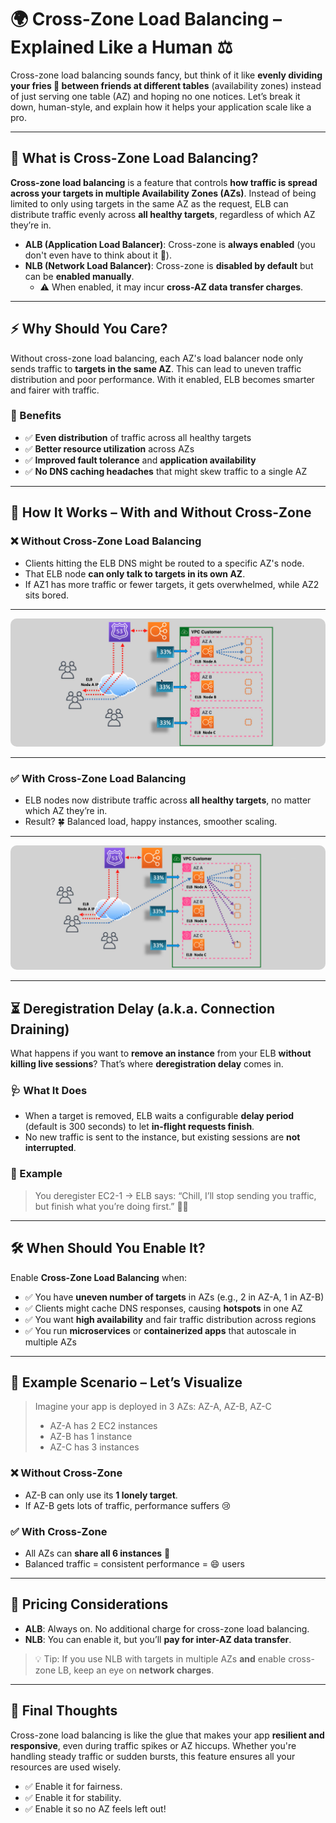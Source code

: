 # 🌍 Cross-Zone Load Balancing – Explained Like a Human ⚖️

Cross-zone load balancing sounds fancy, but think of it like **evenly dividing your fries 🍟 between friends at different tables** (availability zones) instead of just serving one table (AZ) and hoping no one notices. Let’s break it down, human-style, and explain how it helps your application scale like a pro.

---

## 🤔 What is Cross-Zone Load Balancing?

**Cross-zone load balancing** is a feature that controls **how traffic is spread across your targets in multiple Availability Zones (AZs)**. Instead of being limited to only using targets in the same AZ as the request, ELB can distribute traffic evenly across **all healthy targets**, regardless of which AZ they’re in.

- **ALB (Application Load Balancer)**: Cross-zone is **always enabled** (you don't even have to think about it 🧠).
- **NLB (Network Load Balancer)**: Cross-zone is **disabled by default** but can be **enabled manually**.
  - ⚠️ When enabled, it may incur **cross-AZ data transfer charges**.

---

## ⚡ Why Should You Care?

Without cross-zone load balancing, each AZ's load balancer node only sends traffic to **targets in the same AZ**. This can lead to uneven traffic distribution and poor performance. With it enabled, ELB becomes smarter and fairer with traffic.

### 🎯 Benefits

- ✅ **Even distribution** of traffic across all healthy targets
- ✅ **Better resource utilization** across AZs
- ✅ **Improved fault tolerance** and **application availability**
- ✅ **No DNS caching headaches** that might skew traffic to a single AZ

---

## 🧪 How It Works – With and Without Cross-Zone

### ❌ Without Cross-Zone Load Balancing

- Clients hitting the ELB DNS might be routed to a specific AZ's node.
- That ELB node **can only talk to targets in its own AZ**.
- If AZ1 has more traffic or fewer targets, it gets overwhelmed, while AZ2 sits bored.

---

<div style="text-align: center;">
  <img src="images/lb-without-cross-zone.png" alt="Without Cross Zone Load Balancer" style="border-radius: 10px;">
</div>

---

### ✅ With Cross-Zone Load Balancing

- ELB nodes now distribute traffic across **all healthy targets**, no matter which AZ they’re in.
- Result? 🍀 Balanced load, happy instances, smoother scaling.

---

<div style="text-align: center;">
  <img src="images/lb-with-cross-zone.png" alt="With Cross Zone Load Balancer" style="border-radius: 10px;">
</div>

---

## ⏳ Deregistration Delay (a.k.a. Connection Draining)

What happens if you want to **remove an instance** from your ELB **without killing live sessions**? That’s where **deregistration delay** comes in.

### 🩺 What It Does

- When a target is removed, ELB waits a configurable **delay period** (default is 300 seconds) to let **in-flight requests finish**.
- No new traffic is sent to the instance, but existing sessions are **not interrupted**.

### 🧪 Example

> You deregister EC2-1 → ELB says: “Chill, I’ll stop sending you traffic, but finish what you’re doing first.” 🧘‍♂️

---

## 🛠️ When Should You Enable It?

Enable **Cross-Zone Load Balancing** when:

- ✅ You have **uneven number of targets** in AZs (e.g., 2 in AZ-A, 1 in AZ-B)
- ✅ Clients might cache DNS responses, causing **hotspots** in one AZ
- ✅ You want **high availability** and fair traffic distribution across regions
- ✅ You run **microservices** or **containerized apps** that autoscale in multiple AZs

---

## 🧾 Example Scenario – Let’s Visualize

> Imagine your app is deployed in 3 AZs: AZ-A, AZ-B, AZ-C
>
> - AZ-A has 2 EC2 instances
> - AZ-B has 1 instance
> - AZ-C has 3 instances

### ❌ Without Cross-Zone

- AZ-B can only use its **1 lonely target**.
- If AZ-B gets lots of traffic, performance suffers 😢

### ✅ With Cross-Zone

- All AZs can **share all 6 instances** 💪
- Balanced traffic = consistent performance = 😄 users

---

## 💸 Pricing Considerations

- **ALB**: Always on. No additional charge for cross-zone load balancing.
- **NLB**: You can enable it, but you’ll **pay for inter-AZ data transfer**.

> 💡 Tip: If you use NLB with targets in multiple AZs **and** enable cross-zone LB, keep an eye on **network charges**.

---

## 🏁 Final Thoughts

Cross-zone load balancing is like the glue that makes your app **resilient and responsive**, even during traffic spikes or AZ hiccups. Whether you're handling steady traffic or sudden bursts, this feature ensures all your resources are used wisely.

- ✅ Enable it for fairness.
- ✅ Enable it for stability.
- ✅ Enable it so no AZ feels left out!
